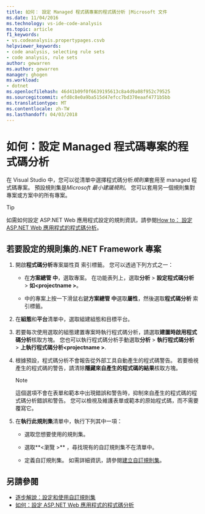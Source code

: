 ```yaml
---
title: 如何： 設定 Managed 程式碼專案的程式碼分析 |Microsoft 文件
ms.date: 11/04/2016
ms.technology: vs-ide-code-analysis
ms.topic: article
f1_keywords:
- vs.codeanalysis.propertypages.csvb
helpviewer_keywords:
- code analysis, selecting rule sets
- code analysis, rule sets
author: gewarren
ms.author: gewarren
manager: ghogen
ms.workload:
- dotnet
ms.openlocfilehash: 46d41b09f0f6639195613c8a4d9a08f952c79525
ms.sourcegitcommit: efd8c8e0a9ba515d47efcc7bd370eaaf4771b5bb
ms.translationtype: MT
ms.contentlocale: zh-TW
ms.lasthandoff: 04/03/2018
---
```

# <a name="how-to-configure-code-analysis-for-a-managed-code-project"></a>如何：設定 Managed 程式碼專案的程式碼分析

在 Visual Studio 中，您可以從清單中選擇程式碼分析*規則集*套用至 managed 程式碼專案。 預設規則集是*Microsoft 最小建議規則*。 您可以套用另一個規則集對專案或方案中的所有專案。

> [!TIP]
> 如需如何設定 ASP.NET Web 應用程式設定的規則資訊，請參閱[How to： 設定 ASP.NET Web 應用程式的程式碼分析](../code-quality/how-to-configure-code-analysis-for-an-aspnet-web-application.md)。

## <a name="to-configure-a-rule-set-for-a-net-framework-project"></a>若要設定的規則集的.NET Framework 專案

1. 開啟**程式碼分析**專案屬性頁 索引標籤。 您可以透過下列方式之一：

   - 在**方案總管 中**，選取專案。 在功能表列上，選取**分析** > **設定程式碼分析** > **如\<projectname >**。

   - 中的專案上按一下滑鼠右鍵**方案總管 中**選取**屬性**，然後選取**程式碼分析** 索引標籤。

1. 在**組態**和**平台**清單中，選取組建組態和目標平台。

1. 若要每次使用選取的組態建置專案時執行程式碼分析，請選取**建置時啟用程式碼分析**核取方塊。 您也可以執行程式碼分析手動選取**分析** > **執行程式碼分析** > **上執行程式碼分析\<projectname >**.

1. 根據預設，程式碼分析不會報告從外部工具自動產生的程式碼警告。 若要檢視產生的程式碼的警告，請清除**隱藏來自產生的程式碼的結果**核取方塊。

    > [!NOTE]
    > 這個選項不會在表單和範本中出現錯誤和警告時，抑制來自產生的程式碼的程式碼分析錯誤和警告。 您可以檢視及維護表單或範本的原始程式碼，而不需要覆寫它。

1. 在**執行此規則集**清單中，執行下列其中一項：

    - 選取您想要使用的規則集。

    - 選取**\<瀏覽 >** ，尋找現有的自訂規則集不在清單中。

    - 定義自訂規則集。 如需詳細資訊，請參閱[建立自訂規則集](../code-quality/creating-custom-code-analysis-rule-sets.md)。

## <a name="see-also"></a>另請參閱

- [逐步解說：設定和使用自訂規則集](../code-quality/walkthrough-configuring-and-using-a-custom-rule-set.md)
- [如何：設定 ASP.NET Web 應用程式的程式碼分析](../code-quality/how-to-configure-code-analysis-for-an-aspnet-web-application.md)